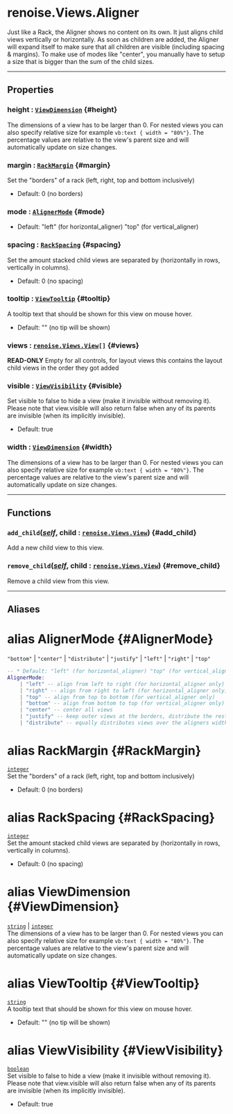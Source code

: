 # renoise.Views.Aligner  
Just like a Rack, the Aligner shows no content on its own. It just aligns
child views vertically or horizontally. As soon as children are added, the
Aligner will expand itself to make sure that all children are visible
(including spacing & margins).
To make use of modes like "center", you manually have to setup a size that
is bigger than the sum of the child sizes.
  

---  
## Properties
### height : [`ViewDimension`](#ViewDimension) {#height}
The dimensions of a view has to be larger than 0.
For nested views you can also specify relative size
for example `vb:text { width = "80%"}`. The percentage values are
relative to the view's parent size and will automatically update on size changes.

### margin : [`RackMargin`](#RackMargin) {#margin}
Set the "borders" of a rack (left, right, top and bottom inclusively)
*  Default: 0 (no borders)

### mode : [`AlignerMode`](#AlignerMode) {#mode}
* Default: "left" (for horizontal_aligner) "top" (for vertical_aligner)

### spacing : [`RackSpacing`](#RackSpacing) {#spacing}
Set the amount stacked child views are separated by (horizontally in
rows, vertically in columns).
*  Default: 0 (no spacing)

### tooltip : [`ViewTooltip`](#ViewTooltip) {#tooltip}
A tooltip text that should be shown for this view on mouse hover.
* Default: "" (no tip will be shown)

### views : [`renoise.Views.View`](../../API/renoise/renoise.Views.View.md)`[]` {#views}
**READ-ONLY** Empty for all controls, for layout views this contains the
layout child views in the order they got added

### visible : [`ViewVisibility`](#ViewVisibility) {#visible}
Set visible to false to hide a view (make it invisible without removing
it). Please note that view.visible will also return false when any of its
parents are invisible (when its implicitly invisible).
* Default: true

### width : [`ViewDimension`](#ViewDimension) {#width}
The dimensions of a view has to be larger than 0.
For nested views you can also specify relative size
for example `vb:text { width = "80%"}`. The percentage values are
relative to the view's parent size and will automatically update on size changes.

  

---  
## Functions
### `add_child`([*self*](../../API/builtins/self.md), child : [`renoise.Views.View`](../../API/renoise/renoise.Views.View.md)) {#add_child}
Add a new child view to this view.
### `remove_child`([*self*](../../API/builtins/self.md), child : [`renoise.Views.View`](../../API/renoise/renoise.Views.View.md)) {#remove_child}
Remove a child view from this view.  



---  
## Aliases  
# alias AlignerMode {#AlignerMode}
`"bottom"` | `"center"` | `"distribute"` | `"justify"` | `"left"` | `"right"` | `"top"`  
```lua
-- * Default: "left" (for horizontal_aligner) "top" (for vertical_aligner)
AlignerMode:
    | "left" -- align from left to right (for horizontal_aligner only)
    | "right" -- align from right to left (for horizontal_aligner only)
    | "top" -- align from top to bottom (for vertical_aligner only)
    | "bottom" -- align from bottom to top (for vertical_aligner only)
    | "center" -- center all views
    | "justify" -- keep outer views at the borders, distribute the rest
    | "distribute" -- equally distributes views over the aligners width/height
```  
  
# alias RackMargin {#RackMargin}
[`integer`](../../API/builtins/integer.md)  
Set the "borders" of a rack (left, right, top and bottom inclusively)
*  Default: 0 (no borders)  
  
# alias RackSpacing {#RackSpacing}
[`integer`](../../API/builtins/integer.md)  
Set the amount stacked child views are separated by (horizontally in
rows, vertically in columns).
*  Default: 0 (no spacing)  
  
# alias ViewDimension {#ViewDimension}
[`string`](../../API/builtins/string.md) | [`integer`](../../API/builtins/integer.md)  
The dimensions of a view has to be larger than 0.
For nested views you can also specify relative size
for example `vb:text { width = "80%"}`. The percentage values are
relative to the view's parent size and will automatically update on size changes.  
  
# alias ViewTooltip {#ViewTooltip}
[`string`](../../API/builtins/string.md)  
A tooltip text that should be shown for this view on mouse hover.
* Default: "" (no tip will be shown)  
  
# alias ViewVisibility {#ViewVisibility}
[`boolean`](../../API/builtins/boolean.md)  
Set visible to false to hide a view (make it invisible without removing
it). Please note that view.visible will also return false when any of its
parents are invisible (when its implicitly invisible).
* Default: true  
  


